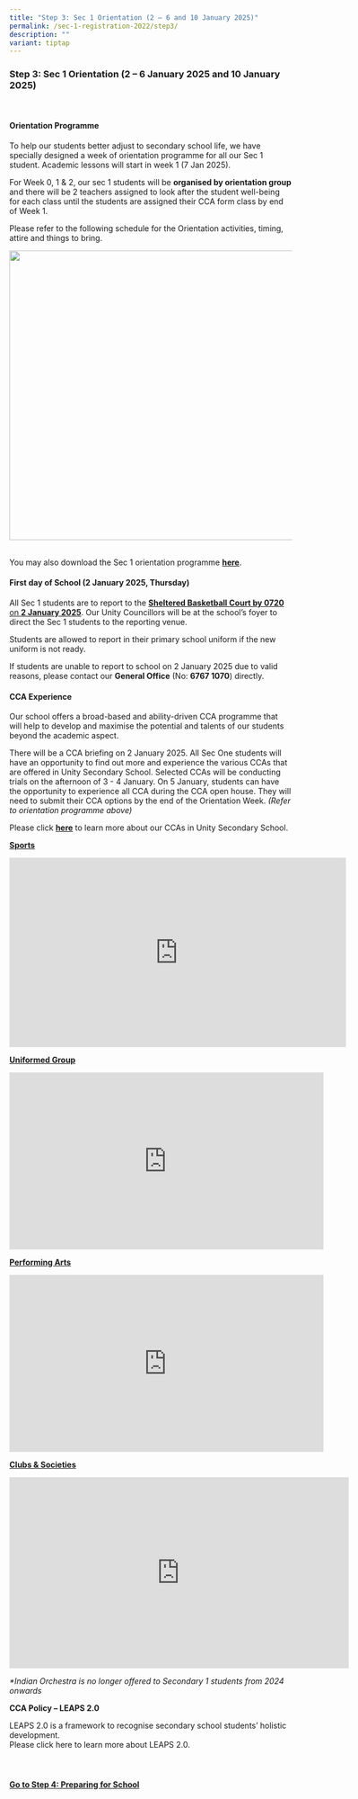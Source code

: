 ```yaml
---
title: "Step 3: Sec 1 Orientation (2 – 6 and 10 January 2025)"
permalink: /sec-1-registration-2022/step3/
description: ""
variant: tiptap
---
```

<h3>Step 3: Sec 1 Orientation (2 – 6 January 2025 and 10 January 2025)</h3>
<p>
<br>
</p>
<h4>Orientation Programme</h4>
<p>To help our students better adjust to secondary school life, we have specially
designed a week of orientation programme for all our Sec 1 student. Academic
lessons will start in week 1 (7 Jan 2025).</p>
<p>For Week 0, 1 &amp; 2, our sec 1 students will be <strong>organised by orientation group</strong> and
there will be 2 teachers assigned to look after the student well-being
for each class until the students are assigned their CCA form class by
end of Week 1.</p>
<p>Please refer to the following schedule for the Orientation activities,
timing, attire and things to bring.</p>
<div class="isomer-image-wrapper">
<img style="margin-left:0px;margin-top:0px;" height="515" width="505" src="https://lh7-rt.googleusercontent.com/docsz/AD_4nXe1jlJeCGE1eb8bsP6CNhI2yH63uKePsxMsCsc0-C9KPRTgOzMt3jD1b2ZrUNNnVK1pElWzCPdQ4MEFCAZ6ubTKAuZK-B__hsWyXZCShXrtsckF2N7Gc7fkIqld_XYfUMFxAyiqw8NV_J93ExcE-_A1RKD-j8g920jGzyOsYUUB6T3aH3iiEg?key=Y5YFPZuHkCmhQynFke1MqA">
</div>
<p>
<br>You may also download the Sec 1 orientation programme <strong><a href="/files/Sec%201%20orientation%202022%20updated%2022dec.pdf" rel="noopener noreferrer nofollow" target="_blank">here</a></strong>.</p>
<h4>First day of School (2 January 2025, Thursday)</h4>
<p>All Sec 1 students are to report to the <strong><u>Sheltered Basketball Court by 0720</u></strong><u> on </u><strong><u>2 January 2025</u></strong>.
Our Unity Councillors will be at the school’s foyer to direct the Sec 1
students to the reporting venue.</p>
<p>Students are allowed to report in their primary school uniform if the
new uniform is not ready.</p>
<p>If students are unable to report to school on 2 January 2025 due to valid
reasons, please contact our <strong>General Office</strong> (No: <strong>6767 1070</strong>)
directly.</p>
<p></p>
<h4>CCA Experience</h4>
<p>Our school offers a broad-based and ability-driven CCA programme that
will help to develop and maximise the potential and talents of our students
beyond the academic aspect.&nbsp;</p>
<p>There will be a CCA briefing on 2 January 2025. All Sec One students will
have an opportunity to find out more and experience the various CCAs that
are offered in Unity Secondary School. Selected CCAs will be conducting
trials on the afternoon of 3 - 4 January. On 5 January, students can have
the opportunity to experience all CCA during the CCA open house. They will
need to submit their CCA options by the end of the Orientation Week. <em>(Refer to orientation programme above)</em>
</p>
<p></p>
<p>Please click&nbsp;<strong><a href="/students/CCA/cca/" rel="noopener noreferrer nofollow" target="_blank">here</a></strong>&nbsp;to
learn more about our CCAs in Unity Secondary School.</p>
<p><strong><u>Sports</u></strong>
</p>
<div class="iframe-wrapper">
<iframe height="337" width="600" allowfullscreen="true" frameborder="0" src="https://www.youtube.com/embed/iOdIoL1997A"></iframe>
</div>
<p><strong><u>Uniformed Group</u></strong>
</p>
<div class="iframe-wrapper">
<iframe height="315" width="560" allowfullscreen="true" frameborder="0" src="https://www.youtube.com/embed/yNSz-CAcYso"></iframe>
</div>
<p><strong><u>Performing Arts</u></strong>
</p>
<div class="iframe-wrapper">
<iframe height="315" width="560" allowfullscreen="true" frameborder="0" src="https://www.youtube.com/embed/OxNzjwxH2kU"></iframe>
</div>
<p><strong><u>Clubs &amp; Societies</u></strong>
</p>
<div class="iframe-wrapper">
<iframe height="340" width="605" allowfullscreen="true" frameborder="0" src="https://www.youtube.com/embed/4nRLjMUiCL0"></iframe>
</div>
<p><em>*Indian Orchestra is no longer offered to Secondary 1 students from 2024 onwards</em>
</p>
<p></p>
<p><strong>CCA Policy – LEAPS 2.0</strong>
</p>
<p>LEAPS 2.0 is a framework to recognise secondary school students’ holistic
development.
<br>Please click&nbsp;here&nbsp;to learn more about LEAPS 2.0.
<br>
<br>
</p>
<h4><br><strong><u>Go to Step 4: Preparing for School</u></strong></h4>
<p></p>
<p></p>